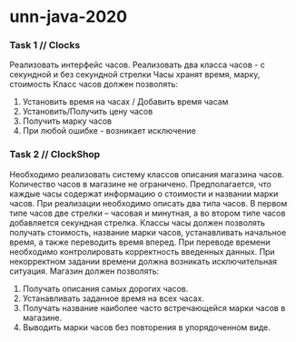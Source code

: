 # unn-java-2020


### Task 1 // Clocks
Реализовать интерфейс часов. Реализовать два класса часов - с секундной и без секундной стрелки
Часы хранят время, марку, стоимость
Класс часов должен позволять:
1. Установить время на часах / Добавить время часам
2. Установить/Получить цену часов
3. Получить марку часов
4. При любой ошибке - возникает исключение


### Task 2 // ClockShop
Необходимо реализовать систему классов описания магазина часов. Количество часов в магазине не ограничено. Предполагается, что каждые часы содержат информацию о стоимости и названии марки часов. При реализации необходимо описать два типа часов. В первом типе часов две стрелки – часовая и минутная, а во втором типе часов добавляется секундная стрелка. Классы часы должен позволять получать стоимость, название марки часов, устанавливать начальное время, а также переводить время вперед. При переводе времени необходимо контролировать корректность введенных данных. При некорректном задании времени должна возникать исключительная ситуация.
Магазин должен позволять:
1. Получать описания самых дорогих часов.
2. Устанавливать заданное время на всех часах.
3. Получать название наиболее часто встречающейся марки часов в магазине.
4. Выводить марки часов без повторения в упорядоченном виде.
